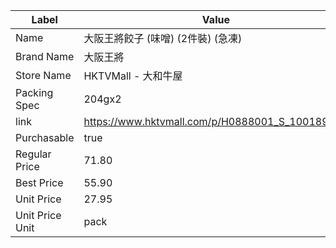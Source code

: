 | Label           | Value                                           |
| --------------- | ----------------------------------------------- |
| Name            | 大阪王將餃子 (味噌)  (2件裝) (急凍)                         |
| Brand Name      | 大阪王將                                            |
| Store Name      | HKTVMall - 大和牛屋                                 |
| Packing Spec    | 204gx2                                          |
| link            | https://www.hktvmall.com/p/H0888001_S_10018940A |
| Purchasable     | true                                            |
| Regular Price   | 71.80                                           |
| Best Price      | 55.90                                           |
| Unit Price      | 27.95                                           |
| Unit Price Unit | pack                                            |
